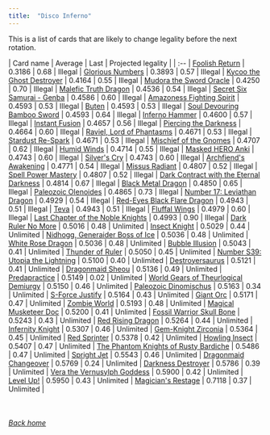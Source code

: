 ```yaml
---
title:  "Disco Inferno"
---
```


This is a list of cards that are likely to change legality before the next rotation.

| Card name | Average | Last | Projected legality |
| :-- |
[Foolish Return](https://db.ygoprodeck.com/card/?search=Foolish%20Return) | 0.3186 | 0.68 | Illegal |
[Glorious Numbers](https://db.ygoprodeck.com/card/?search=Glorious%20Numbers) | 0.3893 | 0.57 | Illegal |
[Kycoo the Ghost Destroyer](https://db.ygoprodeck.com/card/?search=Kycoo%20the%20Ghost%20Destroyer) | 0.4164 | 0.55 | Illegal |
[Mudora the Sword Oracle](https://db.ygoprodeck.com/card/?search=Mudora%20the%20Sword%20Oracle) | 0.4250 | 0.70 | Illegal |
[Malefic Truth Dragon](https://db.ygoprodeck.com/card/?search=Malefic%20Truth%20Dragon) | 0.4536 | 0.54 | Illegal |
[Secret Six Samurai - Genba](https://db.ygoprodeck.com/card/?search=Secret%20Six%20Samurai%20-%20Genba) | 0.4586 | 0.60 | Illegal |
[Amazoness Fighting Spirit](https://db.ygoprodeck.com/card/?search=Amazoness%20Fighting%20Spirit) | 0.4593 | 0.53 | Illegal |
[Buten](https://db.ygoprodeck.com/card/?search=Buten) | 0.4593 | 0.53 | Illegal |
[Soul Devouring Bamboo Sword](https://db.ygoprodeck.com/card/?search=Soul%20Devouring%20Bamboo%20Sword) | 0.4593 | 0.64 | Illegal |
[Inferno Hammer](https://db.ygoprodeck.com/card/?search=Inferno%20Hammer) | 0.4600 | 0.57 | Illegal |
[Instant Fusion](https://db.ygoprodeck.com/card/?search=Instant%20Fusion) | 0.4657 | 0.56 | Illegal |
[Piercing the Darkness](https://db.ygoprodeck.com/card/?search=Piercing%20the%20Darkness) | 0.4664 | 0.60 | Illegal |
[Raviel, Lord of Phantasms](https://db.ygoprodeck.com/card/?search=Raviel,%20Lord%20of%20Phantasms) | 0.4671 | 0.53 | Illegal |
[Stardust Re-Spark](https://db.ygoprodeck.com/card/?search=Stardust%20Re-Spark) | 0.4671 | 0.53 | Illegal |
[Mischief of the Gnomes](https://db.ygoprodeck.com/card/?search=Mischief%20of%20the%20Gnomes) | 0.4707 | 0.62 | Illegal |
[Humid Winds](https://db.ygoprodeck.com/card/?search=Humid%20Winds) | 0.4714 | 0.55 | Illegal |
[Masked HERO Anki](https://db.ygoprodeck.com/card/?search=Masked%20HERO%20Anki) | 0.4743 | 0.60 | Illegal |
[Silver's Cry](https://db.ygoprodeck.com/card/?search=Silver's%20Cry) | 0.4743 | 0.60 | Illegal |
[Archfiend's Awakening](https://db.ygoprodeck.com/card/?search=Archfiend's%20Awakening) | 0.4771 | 0.54 | Illegal |
[Missus Radiant](https://db.ygoprodeck.com/card/?search=Missus%20Radiant) | 0.4807 | 0.52 | Illegal |
[Spell Power Mastery](https://db.ygoprodeck.com/card/?search=Spell%20Power%20Mastery) | 0.4807 | 0.52 | Illegal |
[Dark Contract with the Eternal Darkness](https://db.ygoprodeck.com/card/?search=Dark%20Contract%20with%20the%20Eternal%20Darkness) | 0.4814 | 0.67 | Illegal |
[Black Metal Dragon](https://db.ygoprodeck.com/card/?search=Black%20Metal%20Dragon) | 0.4850 | 0.65 | Illegal |
[Paleozoic Olenoides](https://db.ygoprodeck.com/card/?search=Paleozoic%20Olenoides) | 0.4865 | 0.73 | Illegal |
[Number 17: Leviathan Dragon](https://db.ygoprodeck.com/card/?search=Number%2017:%20Leviathan%20Dragon) | 0.4929 | 0.54 | Illegal |
[Red-Eyes Black Flare Dragon](https://db.ygoprodeck.com/card/?search=Red-Eyes%20Black%20Flare%20Dragon) | 0.4943 | 0.51 | Illegal |
[Teva](https://db.ygoprodeck.com/card/?search=Teva) | 0.4943 | 0.51 | Illegal |
[Fluffal Wings](https://db.ygoprodeck.com/card/?search=Fluffal%20Wings) | 0.4979 | 0.60 | Illegal |
[Last Chapter of the Noble Knights](https://db.ygoprodeck.com/card/?search=Last%20Chapter%20of%20the%20Noble%20Knights) | 0.4993 | 0.90 | Illegal |
[Dark Ruler No More](https://db.ygoprodeck.com/card/?search=Dark%20Ruler%20No%20More) | 0.5016 | 0.48 | Unlimited |
[Insect Knight](https://db.ygoprodeck.com/card/?search=Insect%20Knight) | 0.5029 | 0.44 | Unlimited |
[Nidhogg, Generaider Boss of Ice](https://db.ygoprodeck.com/card/?search=Nidhogg,%20Generaider%20Boss%20of%20Ice) | 0.5036 | 0.48 | Unlimited |
[White Rose Dragon](https://db.ygoprodeck.com/card/?search=White%20Rose%20Dragon) | 0.5036 | 0.48 | Unlimited |
[Bubble Illusion](https://db.ygoprodeck.com/card/?search=Bubble%20Illusion) | 0.5043 | 0.41 | Unlimited |
[Thunder of Ruler](https://db.ygoprodeck.com/card/?search=Thunder%20of%20Ruler) | 0.5050 | 0.45 | Unlimited |
[Number S39: Utopia the Lightning](https://db.ygoprodeck.com/card/?search=Number%20S39:%20Utopia%20the%20Lightning) | 0.5100 | 0.40 | Unlimited |
[Destroyersaurus](https://db.ygoprodeck.com/card/?search=Destroyersaurus) | 0.5121 | 0.41 | Unlimited |
[Dragonmaid Sheou](https://db.ygoprodeck.com/card/?search=Dragonmaid%20Sheou) | 0.5136 | 0.49 | Unlimited |
[Predapractice](https://db.ygoprodeck.com/card/?search=Predapractice) | 0.5149 | 0.02 | Unlimited |
[World Gears of Theurlogical Demiurgy](https://db.ygoprodeck.com/card/?search=World%20Gears%20of%20Theurlogical%20Demiurgy) | 0.5150 | 0.46 | Unlimited |
[Paleozoic Dinomischus](https://db.ygoprodeck.com/card/?search=Paleozoic%20Dinomischus) | 0.5163 | 0.34 | Unlimited |
[S-Force Justify](https://db.ygoprodeck.com/card/?search=S-Force%20Justify) | 0.5164 | 0.43 | Unlimited |
[Giant Orc](https://db.ygoprodeck.com/card/?search=Giant%20Orc) | 0.5171 | 0.47 | Unlimited |
[Zombie World](https://db.ygoprodeck.com/card/?search=Zombie%20World) | 0.5193 | 0.48 | Unlimited |
[Magical Musketeer Doc](https://db.ygoprodeck.com/card/?search=Magical%20Musketeer%20Doc) | 0.5200 | 0.41 | Unlimited |
[Fossil Warrior Skull Bone](https://db.ygoprodeck.com/card/?search=Fossil%20Warrior%20Skull%20Bone) | 0.5243 | 0.43 | Unlimited |
[Red Rising Dragon](https://db.ygoprodeck.com/card/?search=Red%20Rising%20Dragon) | 0.5264 | 0.44 | Unlimited |
[Infernity Knight](https://db.ygoprodeck.com/card/?search=Infernity%20Knight) | 0.5307 | 0.46 | Unlimited |
[Gem-Knight Zirconia](https://db.ygoprodeck.com/card/?search=Gem-Knight%20Zirconia) | 0.5364 | 0.45 | Unlimited |
[Red Sprinter](https://db.ygoprodeck.com/card/?search=Red%20Sprinter) | 0.5378 | 0.42 | Unlimited |
[Howling Insect](https://db.ygoprodeck.com/card/?search=Howling%20Insect) | 0.5407 | 0.47 | Unlimited |
[The Phantom Knights of Rusty Bardiche](https://db.ygoprodeck.com/card/?search=The%20Phantom%20Knights%20of%20Rusty%20Bardiche) | 0.5486 | 0.47 | Unlimited |
[Spright Jet](https://db.ygoprodeck.com/card/?search=Spright%20Jet) | 0.5543 | 0.46 | Unlimited |
[Dragonmaid Changeover](https://db.ygoprodeck.com/card/?search=Dragonmaid%20Changeover) | 0.5769 | 0.24 | Unlimited |
[Darkness Destroyer](https://db.ygoprodeck.com/card/?search=Darkness%20Destroyer) | 0.5786 | 0.39 | Unlimited |
[Vera the Vernusylph Goddess](https://db.ygoprodeck.com/card/?search=Vera%20the%20Vernusylph%20Goddess) | 0.5900 | 0.42 | Unlimited |
[Level Up!](https://db.ygoprodeck.com/card/?search=Level%20Up!) | 0.5950 | 0.43 | Unlimited |
[Magician's Restage](https://db.ygoprodeck.com/card/?search=Magician's%20Restage) | 0.7118 | 0.37 | Unlimited |

<br>

###### [Back home](index)